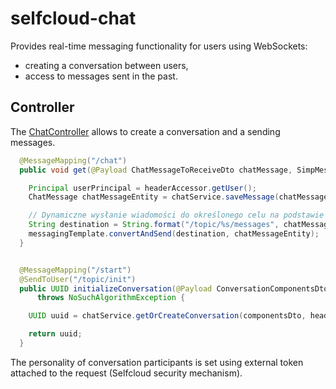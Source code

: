 # selfcloud-chat
Provides real-time messaging functionality for users using WebSockets:
* creating a conversation between users,
* access to messages sent in the past.

## Controller
The [ChatController](selfcloud-chat-web/src/main/java/pl/selfcloud/chat/web/controller/ChatController.java)
allows to create a conversation and a sending messages.

```java
  @MessageMapping("/chat")
  public void get(@Payload ChatMessageToReceiveDto chatMessage, SimpMessageHeaderAccessor headerAccessor) {

    Principal userPrincipal = headerAccessor.getUser();
    ChatMessage chatMessageEntity = chatService.saveMessage(chatMessage, userPrincipal.getName());

    // Dynamiczne wysłanie wiadomości do określonego celu na podstawie convId
    String destination = String.format("/topic/%s/messages", chatMessage.getConvId());
    messagingTemplate.convertAndSend(destination, chatMessageEntity);
  }


  @MessageMapping("/start")
  @SendToUser("/topic/init")
  public UUID initializeConversation(@Payload ConversationComponentsDto componentsDto, SimpMessageHeaderAccessor headerAccessor)
      throws NoSuchAlgorithmException {

    UUID uuid = chatService.getOrCreateConversation(componentsDto, headerAccessor.getUser().getName());

    return uuid;
  }

```

The personality of conversation participants is set using external 
token attached to the request (Selfcloud security mechanism).